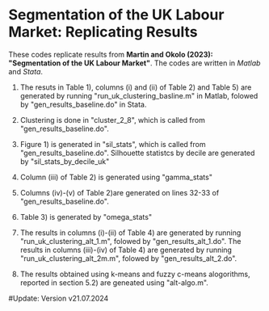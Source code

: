 # Segmentation of the UK Labour Market: Replicating Results

These codes replicate results from **Martin and Okolo (2023): "Segmentation of the UK Labour Market"**. The codes are written in _Matlab_ and _Stata_. 

1. The resuts in Table 1), columns (i) and (ii) of Table 2) and Table 5) are generated by running "run_uk_clustering_basline.m" in Matlab, folowed by "gen_results_baseline.do" in Stata.

2. Clustering is done in "cluster_2_8", which is called from "gen_results_baseline.do".

3. Figure 1) is generated in "sil_stats", which is called from "gen_results_baseline.do". Silhouette statistcs by decile are generated by "sil_stats_by_decile_uk"
 
4. Column (iii) of Table 2) is generated using "gamma_stats"

5. Columns (iv)-(v) of Table 2)are generated on lines 32-33 of "gen_results_baseline.do".

6. Table 3) is generated by "omega_stats"

7. The results in columns (i)-(ii) of Table 4) are generated by running "run_uk_clustering_alt_1.m", folowed by "gen_results_alt_1.do". The results in columns (iii)-(iv) of Table 4) are generated by running "run_uk_clustering_alt_2m.m", folowed by "gen_results_alt_2.do".

8. The results obtained using k-means and fuzzy c-means alogorithms, reported in section 5.2) are geneated using "alt-algo.m".

#Update: Version v21.07.2024
